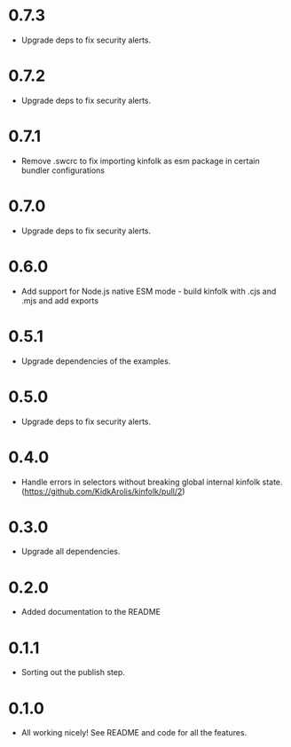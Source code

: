 # 0.7.3

- Upgrade deps to fix security alerts.

# 0.7.2

- Upgrade deps to fix security alerts.

# 0.7.1

- Remove .swcrc to fix importing kinfolk as esm package in certain bundler configurations

# 0.7.0

- Upgrade deps to fix security alerts.

# 0.6.0

- Add support for Node.js native ESM mode - build kinfolk with .cjs and .mjs and add exports

# 0.5.1

- Upgrade dependencies of the examples.

# 0.5.0

- Upgrade deps to fix security alerts.

# 0.4.0

- Handle errors in selectors without breaking global internal kinfolk state. (https://github.com/KidkArolis/kinfolk/pull/2)

# 0.3.0

- Upgrade all dependencies.

# 0.2.0

- Added documentation to the README

# 0.1.1

- Sorting out the publish step.

# 0.1.0

- All working nicely! See README and code for all the features.
